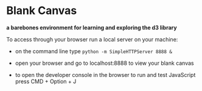 # Blank Canvas

**a barebones environment for learning and exploring the d3 library**

To access through your browser run a local server on your machine:

- on the command line type `python -m SimpleHTTPServer 8888 &`

- open your browser and go to localhost:8888 to view your blank canvas

- to open the developer console in the browser to run and test JavaScript press
  CMD + Option + J
